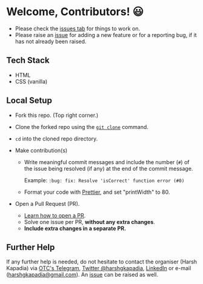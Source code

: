 # Welcome, Contributors! 😃

-   Please check the [issues tab](https://github.com/OurTechCommunity/web-site/issues) for things to work on.
-   Please raise an [issue](https://github.com/OurTechCommunity/web-site/issues) for adding a new feature or for a reporting bug, if it has not already been raised.

## Tech Stack

-   HTML
-   CSS (vanilla)

## Local Setup

-   Fork this repo. (Top right corner.)
-   Clone the forked repo using the [`git clone`](https://harshkapadia2.github.io/git_basics/#_git_clone) command.
-   `cd` into the cloned repo directory.
-   Make contribution(s)

    -   Write meaningful commit messages and include the number (`#`) of the issue being resolved (if any) at the end of the commit message.

        Example: `:bug: fix: Resolve 'isCorrect' function error (#0)`
    
    -   Format your code with [Prettier](https://prettier.io/), and set "printWidth" to 80.

-   Open a Pull Request (PR).
    -   [Learn how to open a PR](https://github.com/firstcontributions/first-contributions).
    -   Solve one issue per PR, **without any extra changes**.
    -   **Include extra changes in a separate PR.**

## Further Help

If any further help is needed, do not hesitate to contact the organiser (Harsh Kapadia) via [OTC's Telegram](https://t.me/OurTechComm), [Twitter @harshgkapadia](https://twitter.com/harshgkapadia), [LinkedIn](https://www.linkedin.com/in/harshgkapadia/) or e-mail ([harshgkapadia@gmail.com](mailto:harshgkapadia@gmail.com)). An [issue](https://github.com/OurTechCommunity/web-site/issues) can be raised as well.

